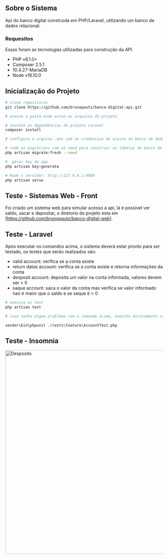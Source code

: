 ## Sobre o Sistema

Api do banco digital construida em PHP/Laravel, utilizando um banco de dados relacional.

### Requesitos

Essas foram as tecnologias utilizadas para construção da API.

- PHP v8.1.0+
- Composer 2.5.1   
- 10.4.27-MariaDB  
- Node v16.10.0


## Inicialização do Projeto
```bash
# clone repositorio
git clone https://github.com/brunopautz/banco-digital-api.git

# acesse a pasta onde estao os arquivos do projeto

# instale as dependências do projeto Laravel
composer install

# configura o arquivo .env com as credencias de acesso ao banco de dados

# rode as migrations com os seed para construir as tabelas do banco de dados e popular com dados
php artisan migrate:fresh --seed

#  gerar key do app
php artisan key:generate

# Rode o servidor: http://127.0.0.1:8000
php artisan serve
```

## Teste - Sistemas Web - Front

Foi criado um sistema web para simular acesso a api, lá é possivel ver saldo, sacar e depositar, o diretorio do projeto esta em [https://github.com/brunopautz/banco-digital-web].

## Teste - Laravel

Após executar os comandos acima, o sistema deverá estar pronto para ser testado, os testes que serão realizados são:
- valid account: verifica se a conta existe
- return datas account: verifica se a conta existe e retorna informações da conta
- desposit account: deposita um valor na conta informada, valores devem ser > 0  
- saque account: saca o valor da conta mas verifica se valor informado nao é maior que o saldo e se saque é > 0

```bash
# executa os test
php artisan test

# caso tenha algum problema com o comando acima, execute diretamente com :

vendor\bin\phpunit .\tests\Feature\AccountTest.php
```

## Teste - Insomnia

<a href="https://drive.google.com/file/d/13mGxHW877v-Qx5O8knS6dBwWL_1dy3MJ/view?usp=share_link"><img src="https://drive.google.com/file/d/13mGxHW877v-Qx5O8knS6dBwWL_1dy3MJ/view?usp=share_link" style="width: 650px; max-width: 100%; height: auto" title="Desposito" />
<!-- 
![Validad Account](https://drive.google.com/file/d/1jUuhSDzUGr1JodXS1D85wiErq6Z2zucO/view)
![Return datas Account](https://drive.google.com/file/d/13mGxHW877v-Qx5O8knS6dBwWL_1dy3MJ/view)
![Deposit Account](https://drive.google.com/file/d/13mGxHW877v-Qx5O8knS6dBwWL_1dy3MJ/view?usp=sharing)
![Saque Account](https://drive.google.com/file/d/1msTkjJvlk35aywaCOE6QG4ZNjSu6mDiL/view) -->



